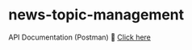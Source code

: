﻿# news-topic-management

API Documentation (Postman) 🚀 [Click here](https://documenter.getpostman.com/view/18705948/UVsSP41C)
